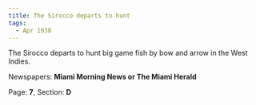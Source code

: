 ```yaml
---  
title: The Sirocco departs to hunt  
tags:  
  - Apr 1938  
---  
```

  
The Sirocco departs to hunt big game fish by bow and arrow in the West Indies.  
  
Newspapers: **Miami Morning News or The Miami Herald**  
  
Page: **7**, Section: **D** 
